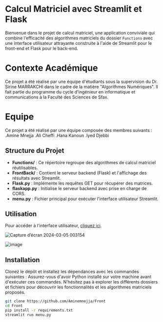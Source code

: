 # Calcul Matriciel avec Streamlit et Flask

Bienvenue dans le projet de calcul matriciel, une application conviviale qui combine l'efficacité des algorithmes matriciels du dossier `Functions` avec une interface utilisateur attrayante construite à l'aide de Streamlit pour le front-end et Flask pour le back-end.

# Contexte Académique
Ce projet a été réalisé par une équipe d'étudiants sous la supervision du Dr. Sirine MARRAKCHI dans le cadre de la matière "Algorithmes Numériques". Il fait partie du programme du cycle d'ingénieur en informatique et communications à la Faculté des Sciences de Sfax.
# Equipe
Ce projet a été réalisé par une équipe composée des membres suivants :
.Amine Mnejja
.Ali Cheffi
.Hana Kanoun
.Iyed Djebbi
## Structure du Projet

- **Functions/** : Ce répertoire regroupe des algorithmes de calcul matriciel réutilisables.
- **FrontBack/** : Contient le serveur backend (Flask) et l'affichage des résultats avec Streamlit.
- **Flask.py** : Implémente les requêtes GET pour récupérer des matrices.
- **flaskapp.py** : Initialise le serveur backend avec prise en charge de CORS.
- **menu.py** : Fichier principal pour exécuter l'interface utilisateur Streamlit.

## Utilisation


Pour accéder à l'interface utilisateur, [cliquez ici](https://ppywgxapdvurynzbbqi4dq.streamlit.app/).

![Capture d’écran 2024-03-05 003154](https://github.com/Aminemnejja/Front/assets/101280583/45a898cd-d737-4f8f-93c5-d02118380bbc)

![image](https://github.com/Aminemnejja/Front/assets/101280583/269e76fc-c4ad-4eed-8b7d-45ec1789887e)

## Installation

Clonez le dépôt et installez les dépendances avec les commandes suivantes :
Assurez-vous d'avoir Python installé sur votre machine avant d'exécuter ces commandes.
N'hésitez pas à explorer les différents dossiers et fichiers pour découvrir les fonctionnalités et les algorithmes matriciels proposés.

```bash
git clone https://github.com/Aminemnejja/Front
cd Front
pip install -r requirements.txt
streamlit run menu.py



